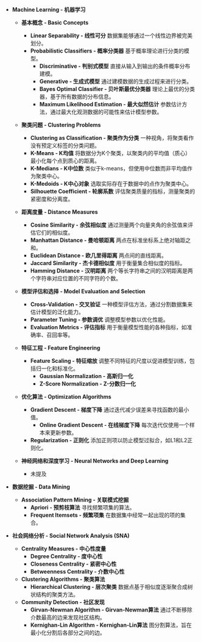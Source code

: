 - **Machine Learning - 机器学习**
  - **基本概念 - Basic Concepts**
    - **Linear Separability - 线性可分**
 数据集能够通过一个线性边界被完美划分。
    - **Probabilistic Classifiers - 概率分类器**
 基于概率理论进行分类的模型。
      - **Discriminative - 判别式模型**
 直接从输入到输出的条件概率分布建模。
      - **Generative - 生成式模型**
 通过建模数据的生成过程来进行分类。
      - **Bayes Optimal Classifier - 贝叶斯最优分类器**
 理论上最优的分类器，基于所有数据的分布信息。
      - **Maximum Likelihood Estimation - 最大似然估计**
 参数估计方法，通过最大化观测数据的可能性来估计模型参数。

  - **聚类问题 - Clustering Problems**
    - **Clustering as Classification - 聚类作为分类**
 一种视角，将聚类看作没有预定义标签的分类问题。
    - **K-Means - K均值**
 将数据分为K个聚类，以聚类内的平均值（质心）最小化每个点到质心的距离。
    - **K-Medians - K中位数**
 类似于k-means，但使用中位数而非平均值作为聚类中心。
    - **K-Medoids - K中心对象**
 选取实际存在于数据中的点作为聚类中心。
    - **Silhouette Coefficient - 轮廓系数**
 评估聚类质量的指标，测量聚类的紧密度和分离度。

  - **距离度量 - Distance Measures**
    - **Cosine Similarity - 余弦相似度**
 通过测量两个向量夹角的余弦值来评估它们的相似度。
    - **Manhattan Distance - 曼哈顿距离**
 两点在标准坐标系上绝对轴距之和。
    - **Euclidean Distance - 欧几里得距离**
 两点间的直线距离。
    - **Jaccard Similarity - 杰卡德相似度**
 用于衡量集合相似度的指标。
    - **Hamming Distance - 汉明距离**
 两个等长字符串之间的汉明距离是两个字符串对应位置的不同字符的个数。

  - **模型评估和选择 - Model Evaluation and Selection**
    - **Cross-Validation - 交叉验证**
 一种模型评估方法，通过分割数据集来估计模型的泛化能力。
    - **Parameter Tuning - 参数调优**
 调整模型参数以优化性能。
    - **Evaluation Metrics - 评估指标**
 用于衡量模型性能的各种指标，如准确率、召回率等。

  - **特征工程 - Feature Engineering**
    - **Feature Scaling - 特征缩放**
 调整不同特征的尺度以促进模型训练，包括归一化和标准化。
      - **Gaussian Normalization - 高斯归一化**
      - **Z-Score Normalization - Z-分数归一化**

  - **优化算法 - Optimization Algorithms**
    - **Gradient Descent - 梯度下降**
 通过迭代减少误差来寻找函数的最小值。
      - **Online Gradient Descent - 在线梯度下降**
 每次迭代仅使用一个样本来更新参数。
    - **Regularization - 正则化**
 添加正则项以防止模型过拟合，如L1和L2正则化。

  - **神经网络和深度学习 - Neural Networks and Deep Learning**
    - 未提及

- **数据挖掘 - Data Mining**
  - **Association Pattern Mining - 关联模式挖掘**
    - **Apriori - 预剪枝算法**
 寻找频繁项集的算法。
    - **Frequent Itemsets - 频繁项集**
 在数据集中经常一起出现的项的集合。

- **社会网络分析 - Social Network Analysis (SNA)**
  - **Centrality Measures - 中心性度量**
    - **Degree Centrality - 度中心性**
    - **Closeness Centrality - 紧密中心性**
    - **Betweenness Centrality - 介数中心性**
  - **Clustering Algorithms - 聚类算法**
    - **Hierarchical Clustering - 层次聚类**
 数据点基于相似度逐渐聚合成树状结构的聚类方法。
  - **Community Detection - 社区发现**
    - **Girvan-Newman Algorithm - Girvan-Newman算法**
 通过不断移除介数最高的边来发现社区结构。
    - **Kernighan-Lin Algorithm - Kernighan-Lin算法**
 图分割算法，旨在最小化分割后各部分之间的边。
